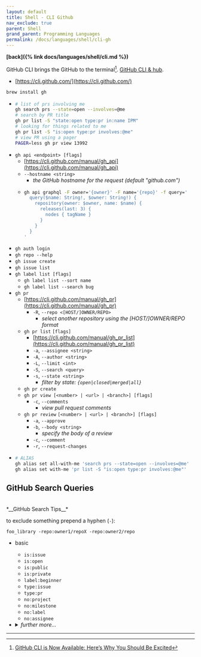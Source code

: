 ```yaml
---
layout: default
title: Shell - CLI Github
nav_exclude: true
parent: Shell
grand_parent: Programming Languages
permalink: /docs/languages/shell/cli-gh
---
```


__[back]({% link docs/languages/shell/cli.md %})__


GitHub CLI brings the GitHub to the terminal[^1]. [GitHub CLI & hub](https://github.com/cli/cli/blob/586eb8b865ea539832716a3d8c5cb42b11ee784c/docs/gh-vs-hub.md).

- [https://cli.github.com/](https://cli.github.com/)

```bash
brew install gh
```

- ```sh
  # list of prs involving me
  gh search prs --state=open --involves=@me
  # search by PR title
  gh pr list -S "state:open type:pr in:name IPM"
  # looking for things related to me
  gh pr list -S "is:open type:pr involves:@me"
  # view PR using a pager
  PAGER=less gh pr view 13992
  ```
- `gh api <endpoint> [flags]`
  - [https://cli.github.com/manual/gh_api](https://cli.github.com/manual/gh_api)
  - `--hostname <string>`
    - _the GitHub hostname for the request (default "github.com")_
  - ```sh
    gh api graphql -F owner='{owner}' -F name='{repo}' -f query='
      query($name: String!, $owner: String!) {
        repository(owner: $owner, name: $name) {
          releases(last: 3) {
            nodes { tagName }
          }
        }
      }
    '
    ```
- `gh auth login`
- `gh repo --help`
- `gh issue create`
- `gh issue list`
- `gh label list [flags]`
  - `gh label list --sort name`
  - `gh label list --search bug`
- `gh pr`
  - [https://cli.github.com/manual/gh_pr](https://cli.github.com/manual/gh_pr)
    - `-R`, `--repo <[HOST/]OWNER/REPO>`
      - _select another repository using the [HOST/]OWNER/REPO format_
  - `gh pr list` `[flags]`
    - [https://cli.github.com/manual/gh_pr_list](https://cli.github.com/manual/gh_pr_list)
    - `-a`, `--assignee <string>`
    - `-A`, `--author <string>`
    - `-L`, `--limit <int>`
    - `-S`, `--search <query>`
    - `-s`, `--state <string>`
      - _filter by state: `{open|closed|merged|all}`_
  - `gh pr create`
  - `gh pr view [<number> | <url> | <branch>] [flags]`
    - `-c`, `--comments`
      - _view pull request comments_
  - `gh pr review` `[<number> | <url> | <branch>] [flags]`
    - `-a`, `--approve`
    - `-b`, `--body <string>`
      - _specify the body of a review_
    - `-c`, `--comment`
    - `-r`, `--request-changes`
- ```sh
  # ALIAS
  gh alias set all-with-me 'search prs --state=open --involves=@me'
  gh alias set with-me 'pr list -S "is:open type:pr involves:@me"'
  ```

## GitHub Search Queries

<br>
*__GitHub Search Tips__*

to exclude something prepend a hyphen (`-`):
```
foo_library -repo:owner1/repoX -repo:owner2/repo
```

- basic
  - `is:issue`
  - `is:open`
  - `is:public`
  - `is:private`
  - `label:beginner `
  - `type:issue`
  - `type:pr`
  - `no:project`
  - `no:milestone`
  - `no:label`
  - `no:assignee`
- <details markdown="block"><summary><i>further more...</i></summary>

  - find by people
    - `involves:octocat`
    - `author:octocat`
    - `user:octocat`
    - `commenter:octocat`
    - `answered-by:octocat`
    - `assignee:octocat`
  - find by content through name, description/readme, and so on
    - `in:name`
    - `in:title`
    - `in:description`
    - `in:readme`
    - `in:topic`
    - `in:body`
    - `in:comments`
  - find by date: `YYYY-MM-DD`
    - use `<`, `>`, `>=`, `<=` and `..`
    - `created:<2022-10-01`
    - `updated:>2022-10-01`
    - `merged:>=2022-10-01`
    - `closed:<=2022-10-01`
    - `closed:2024-05-01..2024-05-09`
  - find numbers through stars, forks, and so on
    - to further narrow your search use: `<`, `>`, `<=`, `>=` & `..`
    - `stars:n`
    - `stars:1000`
    - `forks:n`
    - `forks:<100`
    - `comments:n`
  - miscellaneous
    - `org:freecodecamp`
    - `language:LANGUAGE`
    - `language:PHP`
    - `license:LICENSE_KEYWORD`
    - `license:MIT`
    - `in:path user.rb` or `filename:user.rb`
    - `sort:reactions-+1-desc`
    - `state:open`
    - `draft:false`
  - additional resources:
    - [github search documentation](https://docs.github.com/en/search-github)
      - [understanding code search syntax](https://docs.github.com/en/search-github/github-code-search/understanding-github-code-search-syntax)
        - [using boolean operations](https://docs.github.com/en/search-github/github-code-search/understanding-github-code-search-syntax#using-boolean-operations)
        - [using qualifiers](https://docs.github.com/en/search-github/github-code-search/understanding-github-code-search-syntax#using-qualifiers)
        - [using regular expressions](https://docs.github.com/en/search-github/github-code-search/understanding-github-code-search-syntax#using-regular-expressions)
    - searching on GitHub
      - [searching discussions](https://docs.github.com/en/search-github/searching-on-github/searching-discussions)
      - [searching code](https://docs.github.com/en/search-github/searching-on-github/searching-code)

  <br/>
  </details>

----

[^1]: [GitHub CLI is Now Available: Here’s Why You Should Be Excited](https://blog.bitsrc.io/github-cli-is-now-available-heres-why-you-should-be-excited-91d8bdd81a51)

